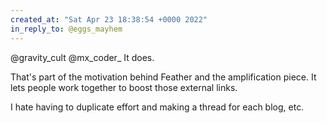 ```yaml
---
created_at: "Sat Apr 23 18:38:54 +0000 2022"
in_reply_to: @eggs_mayhem
---
```


@gravity_cult @mx_coder_ It does. 

That's part of the motivation behind Feather and the amplification piece. It lets people work together to boost those external links.

I hate having to duplicate effort and making a thread for each blog, etc.